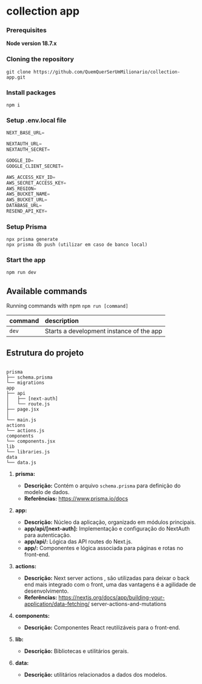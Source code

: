 # collection app


### Prerequisites

**Node version 18.7.x**

### Cloning the repository

```shell
git clone https://github.com/QuemQuerSerUmMilionario/collection-app.git
```

### Install packages

```shell
npm i
```

### Setup .env.local file


```js
NEXT_BASE_URL=

NEXTAUTH_URL=
NEXTAUTH_SECRET=

GOOGLE_ID=
GOOGLE_CLIENT_SECRET=

AWS_ACCESS_KEY_ID=
AWS_SECRET_ACCESS_KEY=
AWS_REGION=
AWS_BUCKET_NAME=
AWS_BUCKET_URL=
DATABASE_URL=
RESEND_API_KEY=
```

### Setup Prisma 
```shell
npx prisma generate
npx prisma db push (utilizar em caso de banco local)
```

### Start the app

```shell
npm run dev
```

## Available commands

Running commands with npm `npm run [command]`

| command         | description                              |
| :-------------- | :--------------------------------------- |
| `dev`           | Starts a development instance of the app |


## Estrutura do projeto
```shell
  
prisma
├── schema.prisma
└── migrations
app
├── api
│   ├── [next-auth]
│   └── route.js
├── page.jsx
│    
└── main.js
actions
└── actions.js
components
└── components.jsx
lib
└── libraries.js
data
└── data.js
```

1. **prisma:**
   - **Descrição:** Contém o arquivo `schema.prisma` para definição do modelo de dados.
   - **Referências:** https://www.prisma.io/docs

2. **app:**
   - **Descrição:** Núcleo da aplicação, organizado em módulos principais.
   - **app/api/[next-auth]:** Implementação e configuração do NextAuth para autenticação.
   - **app/api/:** Lógica das API routes do Next.js.
   - **app/:** Componentes e lógica associada para páginas e rotas no front-end.

3. **actions:**
   - **Descrição:** Next server actions , são utilizadas para deixar o back end mais integrado com o front,
                    uma das vantagens é a agilidade de desenvolvimento.
   - **Referências:** https://nextjs.org/docs/app/building-your-application/data-fetching/       server-actions-and-mutations

4. **components:**
   - **Descrição:**  Componentes React reutilizáveis para o front-end.

5. **lib:**
   - **Descrição:** Bibliotecas e utilitários gerais.

6. **data:**
   - **Descrição:**  utilitários relacionados a dados dos modelos.



  
